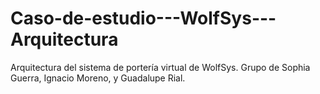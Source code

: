 # Caso-de-estudio---WolfSys---Arquitectura
Arquitectura del sistema de portería virtual de WolfSys. Grupo de Sophia Guerra, Ignacio Moreno, y Guadalupe Rial.
